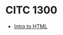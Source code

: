 # CITC 1300
 <ul>

 <li><a href="intro to html/index.html1" target="_blank">Intro to HTML</a></li>

 </ul>
     

